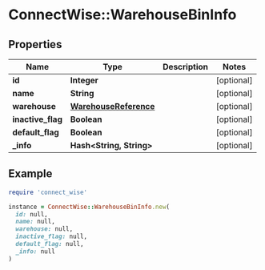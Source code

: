 # ConnectWise::WarehouseBinInfo

## Properties

| Name | Type | Description | Notes |
| ---- | ---- | ----------- | ----- |
| **id** | **Integer** |  | [optional] |
| **name** | **String** |  | [optional] |
| **warehouse** | [**WarehouseReference**](WarehouseReference.md) |  | [optional] |
| **inactive_flag** | **Boolean** |  | [optional] |
| **default_flag** | **Boolean** |  | [optional] |
| **_info** | **Hash&lt;String, String&gt;** |  | [optional] |

## Example

```ruby
require 'connect_wise'

instance = ConnectWise::WarehouseBinInfo.new(
  id: null,
  name: null,
  warehouse: null,
  inactive_flag: null,
  default_flag: null,
  _info: null
)
```

